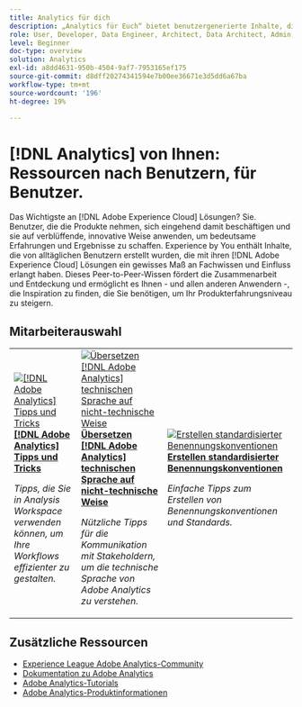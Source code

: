 ```yaml
---
title: Analytics für dich
description: „Analytics für Euch“ bietet benutzergenerierte Inhalte, die von Alltagsbenutzerinnen und -benutzern erstellt werden, die mit ihrem Wissen über Adobe Analytics ein gewisses Maß an Expertise und Einfluss erworben haben.
role: User, Developer, Data Engineer, Architect, Data Architect, Admin, Leader
level: Beginner
doc-type: overview
solution: Analytics
exl-id: a8dd4631-950b-4504-9af7-7953165ef175
source-git-commit: d8dff20274341594e7b00ee36671e3d5dd6a67ba
workflow-type: tm+mt
source-wordcount: '196'
ht-degree: 19%

---
```


# [!DNL Analytics] von Ihnen: Ressourcen nach Benutzern, für Benutzer.

Das Wichtigste an [!DNL Adobe Experience Cloud] Lösungen? Sie. Benutzer, die die Produkte nehmen, sich eingehend damit beschäftigen und sie auf verblüffende, innovative Weise anwenden, um bedeutsame Erfahrungen und Ergebnisse zu schaffen. Experience by You enthält Inhalte, die von alltäglichen Benutzern erstellt wurden, die mit ihren [!DNL Adobe Experience Cloud] Lösungen ein gewisses Maß an Fachwissen und Einfluss erlangt haben. Dieses Peer-to-Peer-Wissen fördert die Zusammenarbeit und Entdeckung und ermöglicht es Ihnen - und allen anderen Anwendern -, die Inspiration zu finden, die Sie benötigen, um Ihr Produkterfahrungsniveau zu steigern.

<div id="recs-overview-body-1"></div>
<div id="recs-overview-body-2"></div>
<div id="recs-overview-body-3"></div>
<div id="recs-overview-body-4"></div>
<div id="recs-overview-body-5"></div>
<div id="recs-overview-body-6"></div>

<div id="staff-picks-section">

## Mitarbeiterauswahl

<table>
<tr>
  <td>
    <a href="/help/analytics/analysis-workspace/tips-and-tricks/right-click-tips-and-tricks-for-more-efficient-workflows.md">
      <img alt="[!DNL Adobe Analytics] Tipps und Tricks" src="https://video.tv.adobe.com/v/3417736?format=jpeg" />
    </a>
    <div>
      <a href="/help/analytics/analysis-workspace/tips-and-tricks/right-click-tips-and-tricks-for-more-efficient-workflows.md">
    <strong>[!DNL Adobe Analytics] Tipps und Tricks</strong>
    </a>
    </div>
    <p>
    <em>Tipps, die Sie in Analysis Workspace verwenden können, um Ihre Workflows effizienter zu gestalten.</em>
    <p>
  </td>
  <td>
    <a href="/help/marketo/programs/email-programs.md">
      <img alt="Übersetzen [!DNL Adobe Analytics] technischen Sprache auf nicht-technische Weise" src="https://video.tv.adobe.com/v/3410292?format=jpeg&captions=ger" />
    </a>
    <div>
      <a href="/help/analytics/administration/key-admin-skills/translating-adobe-analytics-technical-language.md">
    <strong>Übersetzen [!DNL Adobe Analytics] technischen Sprache auf nicht-technische Weise</strong>
    </a>
    </div>
    <p>
    <em>Nützliche Tipps für die Kommunikation mit Stakeholdern, um die technische Sprache von Adobe Analytics zu verstehen.</em>
    <p>
  </td>
  <td>
    <a href="/help/analytics/administration/admin-tips/create-standardized-naming-conventions.md">
      <img alt="Erstellen standardisierter Benennungskonventionen" src="https://cdn.experienceleague.adobe.com/thumb/10531.jpg?lang=de" />
    </a>
    <div>
      <a href="/help/analytics/administration/admin-tips/create-standardized-naming-conventions.md">
    <strong>Erstellen standardisierter Benennungskonventionen</strong>
    </a>
    </div>
    <p>
    <em>Einfache Tipps zum Erstellen von Benennungskonventionen und Standards.</em>
    <p>
  </td>
</tr>
</table>

</div>

## Zusätzliche Ressourcen

* [Experience League Adobe Analytics-Community](https://experienceleaguecommunities.adobe.com/t5/adobe-analytics/ct-p/adobe-analytics-community?profile.language=de)
* [Dokumentation zu Adobe Analytics](https://experienceleague.adobe.com/docs/analytics.html?lang=de)
* [Adobe Analytics-Tutorials](https://experienceleague.adobe.com/docs/analytics-learn/tutorials/overview.html?lang=de)
* [Adobe Analytics-Produktinformationen](https://business.adobe.com/de/products/analytics/adobe-analytics.html)

